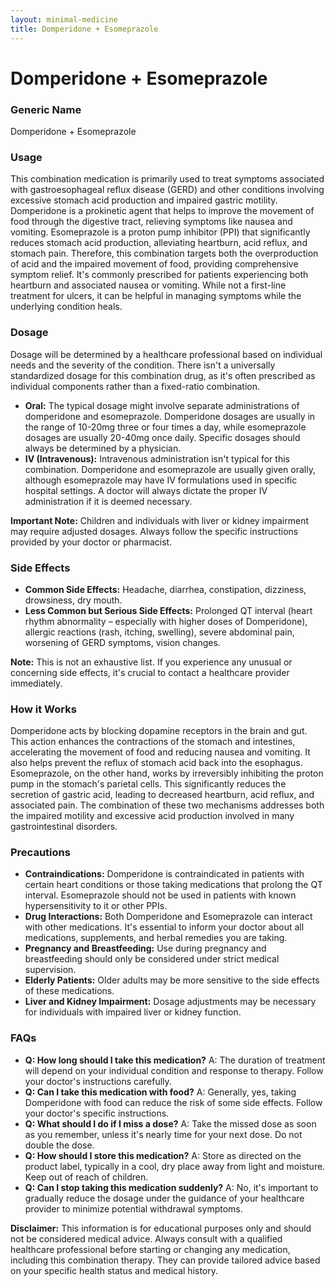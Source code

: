 ```yaml
---
layout: minimal-medicine
title: Domperidone + Esomeprazole
---
```


# Domperidone + Esomeprazole
### Generic Name
Domperidone + Esomeprazole


### Usage

This combination medication is primarily used to treat symptoms associated with gastroesophageal reflux disease (GERD) and other conditions involving excessive stomach acid production and impaired gastric motility.  Domperidone is a prokinetic agent that helps to improve the movement of food through the digestive tract, relieving symptoms like nausea and vomiting. Esomeprazole is a proton pump inhibitor (PPI) that significantly reduces stomach acid production, alleviating heartburn, acid reflux, and stomach pain.  Therefore, this combination targets both the overproduction of acid and the impaired movement of food, providing comprehensive symptom relief.  It's commonly prescribed for patients experiencing both heartburn and associated nausea or vomiting.  While not a first-line treatment for ulcers, it can be helpful in managing symptoms while the underlying condition heals.


### Dosage

Dosage will be determined by a healthcare professional based on individual needs and the severity of the condition. There isn't a universally standardized dosage for this combination drug, as it's often prescribed as individual components rather than a fixed-ratio combination.

* **Oral:** The typical dosage might involve separate administrations of domperidone and esomeprazole.  Domperidone dosages are usually in the range of 10-20mg three or four times a day, while esomeprazole dosages are usually 20-40mg once daily.  Specific dosages should always be determined by a physician.
* **IV (Intravenous):**  Intravenous administration isn't typical for this combination. Domperidone and esomeprazole are usually given orally, although esomeprazole may have IV formulations used in specific hospital settings.  A doctor will always dictate the proper IV administration if it is deemed necessary.

**Important Note:** Children and individuals with liver or kidney impairment may require adjusted dosages.  Always follow the specific instructions provided by your doctor or pharmacist.


### Side Effects

* **Common Side Effects:** Headache, diarrhea, constipation, dizziness, drowsiness, dry mouth.
* **Less Common but Serious Side Effects:**  Prolonged QT interval (heart rhythm abnormality – especially with higher doses of Domperidone), allergic reactions (rash, itching, swelling),  severe abdominal pain,  worsening of GERD symptoms,  vision changes.

**Note:** This is not an exhaustive list. If you experience any unusual or concerning side effects, it's crucial to contact a healthcare provider immediately.


### How it Works

Domperidone acts by blocking dopamine receptors in the brain and gut. This action enhances the contractions of the stomach and intestines, accelerating the movement of food and reducing nausea and vomiting.  It also helps prevent the reflux of stomach acid back into the esophagus.  Esomeprazole, on the other hand, works by irreversibly inhibiting the proton pump in the stomach's parietal cells.  This significantly reduces the secretion of gastric acid, leading to decreased heartburn, acid reflux, and associated pain.  The combination of these two mechanisms addresses both the impaired motility and excessive acid production involved in many gastrointestinal disorders.


### Precautions

* **Contraindications:**  Domperidone is contraindicated in patients with certain heart conditions or those taking medications that prolong the QT interval.  Esomeprazole should not be used in patients with known hypersensitivity to it or other PPIs.
* **Drug Interactions:**  Both Domperidone and Esomeprazole can interact with other medications.  It's essential to inform your doctor about all medications, supplements, and herbal remedies you are taking.
* **Pregnancy and Breastfeeding:** Use during pregnancy and breastfeeding should only be considered under strict medical supervision.  
* **Elderly Patients:** Older adults may be more sensitive to the side effects of these medications.
* **Liver and Kidney Impairment:** Dosage adjustments may be necessary for individuals with impaired liver or kidney function.


### FAQs

* **Q: How long should I take this medication?**  A: The duration of treatment will depend on your individual condition and response to therapy. Follow your doctor's instructions carefully.
* **Q: Can I take this medication with food?** A: Generally, yes, taking Domperidone with food can reduce the risk of some side effects.  Follow your doctor's specific instructions.
* **Q: What should I do if I miss a dose?**  A:  Take the missed dose as soon as you remember, unless it's nearly time for your next dose.  Do not double the dose.
* **Q: How should I store this medication?** A: Store as directed on the product label, typically in a cool, dry place away from light and moisture. Keep out of reach of children.
* **Q: Can I stop taking this medication suddenly?** A: No, it's important to gradually reduce the dosage under the guidance of your healthcare provider to minimize potential withdrawal symptoms.


**Disclaimer:** This information is for educational purposes only and should not be considered medical advice.  Always consult with a qualified healthcare professional before starting or changing any medication, including this combination therapy. They can provide tailored advice based on your specific health status and medical history.
